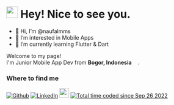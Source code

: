 <h1><img src="https://emojis.slackmojis.com/emojis/images/1531849430/4246/blob-sunglasses.gif?1531849430" width="30"/> Hey! Nice to see you.</h1>

- 👋 Hi, I’m @naufalmms
- 👀 I’m interested in Mobile Apps
- 🌱 I’m currently learning Flutter & Dart


<p>Welcome to my page! </br> I'm Junior Mobile App Dev from <b>Bogor, Indonesia</b> <img src="https://cdn-icons-png.flaticon.com/512/2151/2151329.png" width="13"/>.

<h3>Where to find me</h3>
<p><a href="https://github.com/naufalmms" target="_blank"><img alt="Github" src="https://img.shields.io/badge/GitHub-%2312100E.svg?&style=for-the-badge&logo=Github&logoColor=white" /></a> <a href="https://www.linkedin.com/in/naufalmms/" target="_blank"><img alt="LinkedIn" src="https://img.shields.io/badge/linkedin-%230077B5.svg?&style=for-the-badge&logo=linkedin&logoColor=white" /></a> <a href="https://www.instagram.com/naufal_mms/"><img src="https://img.shields.io/badge/instagram-%23E4405F.svg?&style=for-the-badge&logo=instagram&logoColor=white" height=25></a> <a href="https://wakatime.com/@a582ce7f-296c-4b95-b0f4-bea56b167d7f"><img src="https://wakatime.com/badge/user/a582ce7f-296c-4b95-b0f4-bea56b167d7f.svg" alt="Total time coded since Sep 26 2022" /></a>
</p>

